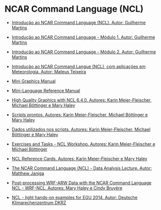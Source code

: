 NCAR Command Language (NCL)
===========================

+ [Introdução ao NCAR Command Language (NCL). Autor: Guilherme Martins](http://urlib.net/rep/8JMKD3MGP3W34R/3S3JFKL?ibiurl.language=pt-BR) 

+ [Introdução ao NCAR Command Language - Módulo 1. Autor: Guilherme Martins](https://drive.google.com/file/d/1brPCb4TBTSSum8F0zJJYAwWl0_AU-t8i/view?usp=sharing)

+ [Introdução ao NCAR Command Language - Módulo 2. Autor: Guilherme Martins](https://drive.google.com/file/d/1ax5XWyzKEIXFxuRdg_Eg5QOqAaxpe_EX/view?usp=sharing)

+ [Introdução ao NCAR Command Langue (NCL), com aplicações em Meteorologia. Autor: Mateus Teixeira](http://www.ncl.ucar.edu/Document/Manuals/ncl_ptBR.pdf)

+ [Mini Graphics Manual](http://www.ncl.ucar.edu/Document/Manuals/graphics_man.pdf)

+ [Mini-Language Reference Manual](http://www.ncl.ucar.edu/Document/Manuals/language_man.pdf)

+ [High Quality Graphics with NCL 6.4.0. Autores: Karin Meier-Fleischer, Michael Böttinger e Mary Haley](http://www.ncl.ucar.edu/Document/Manuals/NCL_User_Guide/NCL_User_Guide_v1.1_A4.pdf)

+ [Scripts prontos. Autores: Karin Meier-Fleischer, Michael Böttinger e Mary Haley](http://www.ncl.ucar.edu/Document/Manuals/NCL_User_Guide/Scripts/)

+ [Dados utilizados nos scripts. Autores: Karin Meier-Fleischer, Michael Böttinger e Mary Haley](http://www.ncl.ucar.edu/Document/Manuals/NCL_User_Guide/Data/) 

+ [Exercises and Tasks - NCL Workshop. Autores: Karin Meier-Fleischer e Michael Böttinger](https://drive.google.com/open?id=1qOcWFonjqBpXoBKC9CARTqAwMgwhqJHX)

+ [NCL Reference Cards. Autores: Karin Meier-Fleischer e Mary Haley](http://www.ncl.ucar.edu/Document/Reference_Cards/)

+ [The NCAR Command Language (NCL) - Data Analysis Lecture. Autor: Matthew Janiga](https://drive.google.com/open?id=1R7LgVzqF2JAKqLTtWWvBB8JSvkc7nai0)

+ [Post-processing WRF-ARW Data with the NCAR Command Language NCL - WRF-NCL. Autores: Mary Haley e Cindy Bruyère](https://drive.google.com/open?id=1c5r2rcnZRE1zPyskvKPLS9n9HB6UO8Rv)

+ [NCL - light hands-on examples for EGU 2014. Autor: Deutsche Klimarechenzentrum DKRZ](https://www.dkrz.de/Nutzerportal-en/doku/vis/sw/ncl/ncl-examples)